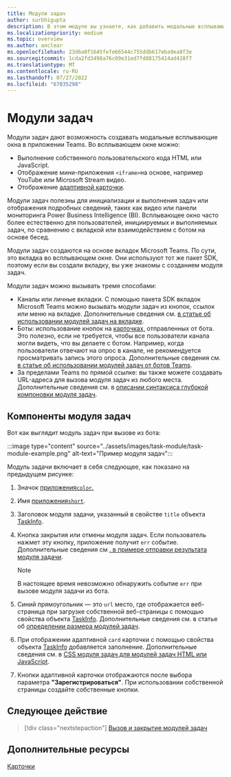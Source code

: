 ```yaml
---
title: Модули задач
author: surbhigupta
description: В этом модуле вы узнаете, как добавить модальные всплывающие окна для сбора или отображения сведений для пользователей из приложений Microsoft Teams.
ms.localizationpriority: medium
ms.topic: overview
ms.author: anclear
ms.openlocfilehash: 23d6a0f1645fefe66544c755ddb617eba9ea8f3e
ms.sourcegitcommit: 1cda2fd3498a76c09e31ed7fd88175414ad428f7
ms.translationtype: MT
ms.contentlocale: ru-RU
ms.lasthandoff: 07/27/2022
ms.locfileid: "67035298"
---
```

# <a name="task-modules"></a>Модули задач

Модули задач дают возможность создавать модальные всплывающие окна в приложении Teams. Во всплывающем окне можно:

* Выполнение собственного пользовательского кода HTML или JavaScript.
* Отображение мини-приложения `<iframe>`на основе, например YouTube или Microsoft Stream видео.
* Отображение [адаптивной карточки](/adaptive-cards/).

Модули задач полезны для инициализации и выполнения задач или отображения подробных сведений, таких как видео или панели мониторинга Power Business Intelligence (BI). Всплывающее окно часто более естественно для пользователей, инициируемых и выполняемых задач, по сравнению с вкладкой или взаимодействием с ботом на основе бесед.

Модули задач создаются на основе вкладок Microsoft Teams. По сути, это вкладка во всплывающем окне. Они используют тот же пакет SDK, поэтому если вы создали вкладку, вы уже знакомы с созданием модуля задач.

Модули задач можно вызывать тремя способами:

* Каналы или личные вкладки. С помощью пакета SDK вкладок Microsoft Teams можно вызывать модули задач из кнопок, ссылок или меню на вкладке. Дополнительные сведения см. [в статье об использовании модулей задач на вкладке](~/task-modules-and-cards/task-modules/task-modules-tabs.md).
* Боты: использование кнопок на [карточках,](~/task-modules-and-cards/cards/cards-reference.md) отправленных от бота. Это полезно, если не требуется, чтобы все пользователи канала могли видеть, что вы делаете с ботом. Например, когда пользователи отвечают на опрос в канале, не рекомендуется просматривать запись этого опроса. Дополнительные сведения см. [в статье об использовании модулей задач от ботов Teams](~/task-modules-and-cards/task-modules/task-modules-bots.md).
* За пределами Teams по прямой ссылке: вы также можете создавать URL-адреса для вызова модуля задач из любого места. Дополнительные сведения см. в [описании синтаксиса глубокой компоновки модуля задач](~/task-modules-and-cards/task-modules/invoking-task-modules.md#task-module-deep-link-syntax).

## <a name="components-of-a-task-module"></a>Компоненты модуля задач

Вот как выглядит модуль задач при вызове из бота:

:::image type="content" source="../assets/images/task-module/task-module-example.png" alt-text="Пример модуля задач":::

Модуль задачи включает в себя следующее, как показано на предыдущем рисунке:

1. Значок [приложения`color`.](~/resources/schema/manifest-schema.md#icons)
2. Имя [приложения`short`](~/resources/schema/manifest-schema.md#name).
3. Заголовок модуля задачи, указанный в свойстве `title` объекта [TaskInfo](~/task-modules-and-cards/task-modules/invoking-task-modules.md#the-taskinfo-object).
4. Кнопка закрытия или отмены модуля задач. Если пользователь нажмет эту кнопку, приложение получит `err` событие. Дополнительные сведения см [. в примере отправки результата модуля задачи](~/task-modules-and-cards/task-modules/task-modules-tabs.md#example-of-submitting-the-result-of-a-task-module).

    > [!NOTE]
    > В настоящее время невозможно обнаружить событие `err` при вызове модуля задачи из бота.

5. Синий прямоугольник — это `url` место, где отображается веб-страница при загрузке собственной веб-страницы с помощью свойства объекта [TaskInfo](~/task-modules-and-cards/task-modules/invoking-task-modules.md#the-taskinfo-object). Дополнительные сведения см. в статье об [определении размера модулей задач](~/task-modules-and-cards/task-modules/invoking-task-modules.md#task-module-sizing).
6. При отображении адаптивной `card` карточки с помощью свойства объекта [TaskInfo](~/task-modules-and-cards/task-modules/invoking-task-modules.md#the-taskinfo-object) добавляется заполнение. Дополнительные сведения см. в [CSS модуля задач для модулей задач HTML или JavaScript](~/task-modules-and-cards/task-modules/invoking-task-modules.md#task-module-css-for-html-or-javascript-task-modules).
7. Кнопки адаптивной карточки отображаются после выбора параметра **"Зарегистрироваться"**. При использовании собственной страницы создайте собственные кнопки.

## <a name="next-step"></a>Следующее действие

> [!div class="nextstepaction"]
> [Вызов и закрытие модулей задач](~/task-modules-and-cards/task-modules/invoking-task-modules.md)

## <a name="see-also"></a>Дополнительные ресурсы

[Карточки](~/task-modules-and-cards/what-are-cards.md)

